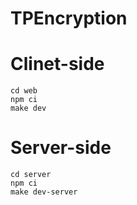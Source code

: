 # TPEncryption

# Clinet-side

```
cd web
npm ci
make dev
```

# Server-side

```
cd server
npm ci
make dev-server
```
